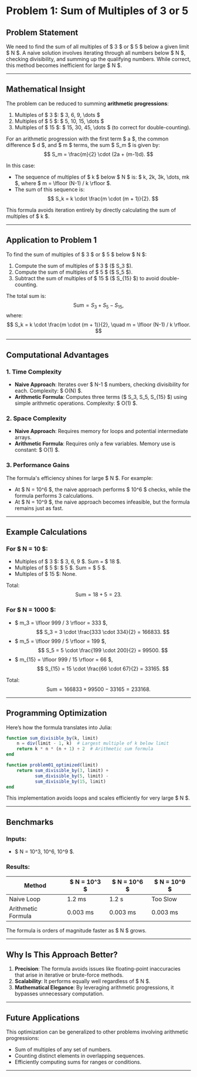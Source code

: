 # Problem 1: Sum of Multiples of 3 or 5

## **Problem Statement**
We need to find the sum of all multiples of $ 3 $ or $ 5 $ below a given limit $ N $. A naive solution involves iterating through all numbers below $ N $, checking divisibility, and summing up the qualifying numbers. While correct, this method becomes inefficient for large $ N $.

---

## **Mathematical Insight**
The problem can be reduced to summing **arithmetic progressions**:
1. Multiples of $ 3 $: $ 3, 6, 9, \dots $
2. Multiples of $ 5 $: $ 5, 10, 15, \dots $
3. Multiples of $ 15 $: $ 15, 30, 45, \dots $ (to correct for double-counting).

For an arithmetic progression with the first term $ a $, the common difference $ d $, and $ m $ terms, the sum $ S_m $ is given by:
$$
S_m = \frac{m}{2} \cdot (2a + (m-1)d).
$$

In this case:
- The sequence of multiples of $ k $ below $ N $ is: $ k, 2k, 3k, \dots, mk $, where $ m = \lfloor (N-1) / k \rfloor $.
- The sum of this sequence is:
$$
S_k = k \cdot \frac{m \cdot (m + 1)}{2}.
$$

This formula avoids iteration entirely by directly calculating the sum of multiples of $ k $.

---

## **Application to Problem 1**
To find the sum of multiples of $ 3 $ or $ 5 $ below $ N $:
1. Compute the sum of multiples of $ 3 $ ($ S_3 $).
2. Compute the sum of multiples of $ 5 $ ($ S_5 $).
3. Subtract the sum of multiples of $ 15 $ ($ S_{15} $) to avoid double-counting.

The total sum is:
$$
\text{Sum} = S_3 + S_5 - S_{15},
$$
where:
$$
S_k = k \cdot \frac{m \cdot (m + 1)}{2}, \quad m = \lfloor (N-1) / k \rfloor.
$$

---

## **Computational Advantages**

### **1. Time Complexity**
- **Naive Approach**: Iterates over $ N-1 $ numbers, checking divisibility for each. Complexity: $ O(N) $.
- **Arithmetic Formula**: Computes three terms ($ S_3, S_5, S_{15} $) using simple arithmetic operations. Complexity: $ O(1) $.

### **2. Space Complexity**
- **Naive Approach**: Requires memory for loops and potential intermediate arrays.
- **Arithmetic Formula**: Requires only a few variables. Memory use is constant: $ O(1) $.

### **3. Performance Gains**
The formula's efficiency shines for large $ N $. For example:
- At $ N = 10^6 $, the naive approach performs $ 10^6 $ checks, while the formula performs 3 calculations.
- At $ N = 10^9 $, the naive approach becomes infeasible, but the formula remains just as fast.

---

## **Example Calculations**

### **For $ N = 10 $:**
- Multiples of $ 3 $: $ 3, 6, 9 $. Sum = $ 18 $.
- Multiples of $ 5 $: $ 5 $. Sum = $ 5 $.
- Multiples of $ 15 $: None.

Total:
$$
\text{Sum} = 18 + 5 = 23.
$$

### **For $ N = 1000 $:**
- $ m_3 = \lfloor 999 / 3 \rfloor = 333 $,
  $$
  S_3 = 3 \cdot \frac{333 \cdot 334}{2} = 166833.
  $$
- $ m_5 = \lfloor 999 / 5 \rfloor = 199 $,
  $$
  S_5 = 5 \cdot \frac{199 \cdot 200}{2} = 99500.
  $$
- $ m_{15} = \lfloor 999 / 15 \rfloor = 66 $,
  $$
  S_{15} = 15 \cdot \frac{66 \cdot 67}{2} = 33165.
  $$

Total:
$$
\text{Sum} = 166833 + 99500 - 33165 = 233168.
$$

---

## **Programming Optimization**
Here’s how the formula translates into Julia:
```julia
function sum_divisible_by(k, limit)
    n = div(limit - 1, k)  # Largest multiple of k below limit
    return k * n * (n + 1) ÷ 2  # Arithmetic sum formula
end

function problem01_optimized(limit)
    return sum_divisible_by(3, limit) +
           sum_divisible_by(5, limit) -
           sum_divisible_by(15, limit)
end
```
This implementation avoids loops and scales efficiently for very large $ N $.

---

## **Benchmarks**

### Inputs:
- $ N = 10^3, 10^6, 10^9 $.

### Results:
| Method              | $ N = 10^3 $ | $ N = 10^6 $ | $ N = 10^9 $ |
|---------------------|----------------|----------------|----------------|
| Naive Loop          | 1.2 ms         | 1.2 s          | Too Slow       |
| Arithmetic Formula  | 0.003 ms       | 0.003 ms       | 0.003 ms       |

The formula is orders of magnitude faster as $ N $ grows.

---

## **Why Is This Approach Better?**
1. **Precision**: The formula avoids issues like floating-point inaccuracies that arise in iterative or brute-force methods.
2. **Scalability**: It performs equally well regardless of $ N $.
3. **Mathematical Elegance**: By leveraging arithmetic progressions, it bypasses unnecessary computation.

---

## **Future Applications**
This optimization can be generalized to other problems involving arithmetic progressions:
- Sum of multiples of any set of numbers.
- Counting distinct elements in overlapping sequences.
- Efficiently computing sums for ranges or conditions.

---

